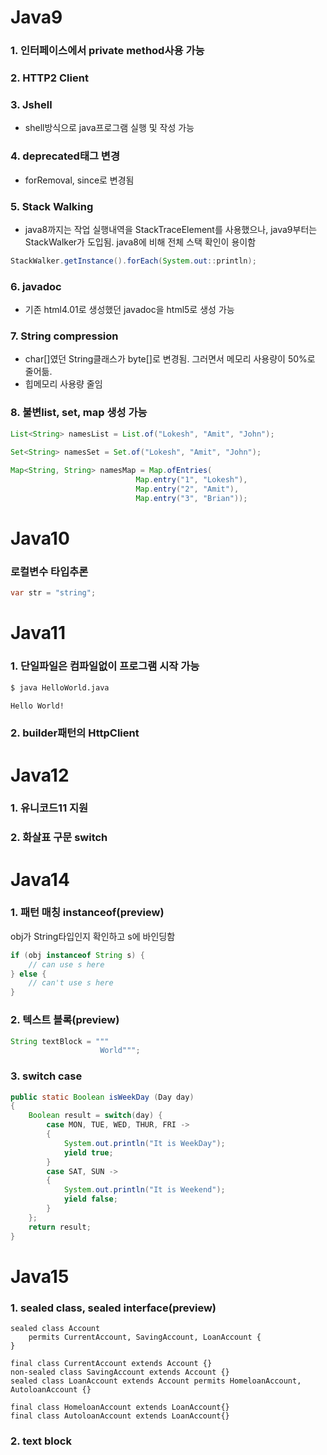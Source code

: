 # Java9
### 1. 인터페이스에서 private method사용 가능

### 2. HTTP2 Client

### 3. Jshell
- shell방식으로 java프로그램 실행 및 작성 가능

### 4. deprecated태그 변경
- forRemoval, since로 변경됨

### 5. Stack Walking
- java8까지는 작업 실행내역을 StackTraceElement를 사용했으나,
java9부터는 StackWalker가 도입됨. java8에 비해 전체 스택 확인이 용이함
```java
StackWalker.getInstance().forEach(System.out::println);
```

### 6. javadoc
- 기존 html4.01로 생성했던 javadoc을 html5로 생성 가능

### 7. String compression
- char[]였던 String클래스가 byte[]로 변경됨. 그러면서 메모리 사용량이 50%로 줄어듦.
- 힙메모리 사용량 줄임

### 8. 불변list, set, map 생성 가능
```java
List<String> namesList = List.of("Lokesh", "Amit", "John");
 
Set<String> namesSet = Set.of("Lokesh", "Amit", "John");

Map<String, String> namesMap = Map.ofEntries(
                            Map.entry("1", "Lokesh"),
                            Map.entry("2", "Amit"),
                            Map.entry("3", "Brian"));
```


# Java10
### 로컬변수 타입추론
```java
var str = "string";
```


# Java11

### 1. 단일파일은 컴파일없이 프로그램 시작 가능
```bash
$ java HelloWorld.java

Hello World!
```

### 2. builder패턴의 HttpClient



# Java12

### 1. 유니코드11 지원

### 2. 화살표 구문 switch



# Java14

### 1. 패턴 매칭 instanceof(preview)
obj가 String타입인지 확인하고 s에 바인딩함
```java
if (obj instanceof String s) {
    // can use s here
} else {
    // can't use s here
}
```

### 2. 텍스트 블록(preview)
```java
String textBlock = """
                    World""";
```

### 3. switch case
```java
public static Boolean isWeekDay (Day day) 
{
    Boolean result = switch(day) {
        case MON, TUE, WED, THUR, FRI ->
        { 
            System.out.println("It is WeekDay");
            yield true; 
        }
        case SAT, SUN ->
        { 
            System.out.println("It is Weekend");
            yield false; 
        }
    };
    return result;
}
```

# Java15
### 1. sealed class, sealed interface(preview)
```
sealed class Account
    permits CurrentAccount, SavingAccount, LoanAccount {
}
  
final class CurrentAccount extends Account {}
non-sealed class SavingAccount extends Account {}
sealed class LoanAccount extends Account permits HomeloanAccount, AutoloanAccount {}
  
final class HomeloanAccount extends LoanAccount{}
final class AutoloanAccount extends LoanAccount{}
```

### 2. text block